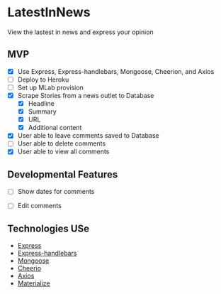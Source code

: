 # LatestInNews
View the lastest in news and express your opinion 

## MVP
  - [X] Use Express, Express-handlebars, Mongoose, Cheerion, and Axios
  - [ ] Deploy to Heroku
  - [ ] Set up MLab provision  
  - [X] Scrape Stories from a news outlet to Database
    - [X] Headline
    - [X] Summary
    - [X] URL
    - [X] Additional content
  - [X] User able to leave comments saved to Database
  - [ ] User able to delete comments 
  - [X] User able to view all comments

## Developmental Features
  - [ ] Show dates for comments
  - [ ] Edit comments
  

## Technologies USe
  - [Express](https://www.npmjs.com/package/express)
  - [Express-handlebars](https://www.npmjs.com/package/express-handlebars)
  - [Mongoose](https://www.npmjs.com/package/mongoose)
  - [Cheerio](https://www.npmjs.com/package/cheerio)
  - [Axios](https://www.npmjs.com/search?q=axios)
  - [Materialize](https://materializecss.com/)
